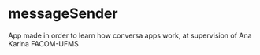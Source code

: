 # messageSender
App made in order to learn how conversa apps work, at supervision of Ana Karina FACOM-UFMS
